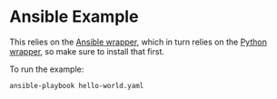 Ansible Example
===============

This relies on the [Ansible wrapper](../../wrappers/ansible/), which in turn relies on the
[Python wrapper](../../wrappers/python/), so make sure to install that first.

To run the example:

    ansible-playbook hello-world.yaml
